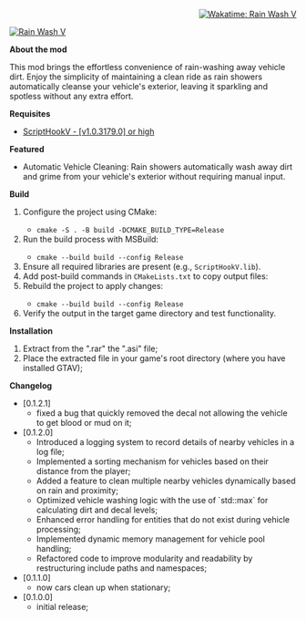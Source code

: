<p align="right">
    <a href="https://wakatime.com/badge/user/62df9c07-c6d2-43a7-b767-6b968431c589/project/e7d46524-65fc-47f3-b4cd-d50eef0dc464" target="_blank">
        <img alt="Wakatime: Rain Wash V" src="https://wakatime.com/badge/user/62df9c07-c6d2-43a7-b767-6b968431c589/project/e7d46524-65fc-47f3-b4cd-d50eef0dc464.svg" />
    </a>
</p>

<p>
    <a href="https://www.gta5-mods.com/scripts/rain-wash-v#description_tab" target="_blank">
        <img alt="Rain Wash V" src="https://img.gta5-mods.com/q95/images/rain-wash-v/e96c9c-rain-wash-v-min.png" />
    </a>
</p>

<p><strong>About the mod</strong></p>
<p>This mod brings the effortless convenience of rain-washing away vehicle dirt. Enjoy the simplicity of maintaining a clean ride as rain showers automatically cleanse your vehicle's exterior, leaving it sparkling and spotless without any extra effort.</p>

<p><strong>Requisites</strong></p>
<ul>
    <li><a target="_blank" rel="noopener noreferrer" href="http://www.dev-c.com/gtav/scripthookv/">ScriptHookV - [v1.0.3179.0] or high</a></li>
</ul>

<p><strong>Featured</strong></p>
<ul>
    <li>Automatic Vehicle Cleaning: Rain showers automatically wash away dirt and grime from your vehicle's exterior without requiring manual input.</li>
</ul>

<p><strong>Build</strong></p>
<ol>
    <li>Configure the project using CMake:</li>
    <ul>
        <li><code>cmake -S . -B build -DCMAKE_BUILD_TYPE=Release</code></li>
    </ul>
    <li>Run the build process with MSBuild:</li>
    <ul>
        <li><code>cmake --build build --config Release</code></li>
    </ul>
    <li>Ensure all required libraries are present (e.g., <code>ScriptHookV.lib</code>).</li>
    <li>Add post-build commands in <code>CMakeLists.txt</code> to copy output files:</li>
    <li>Rebuild the project to apply changes:</li>
    <ul>
        <li><code>cmake --build build --config Release</code></li>
    </ul>
    <li>Verify the output in the target game directory and test functionality.</li>
</ol>

<p><strong>Installation</strong></p>
<ol>
    <li>Extract from the ".rar" the ".asi" file;</li>
    <li>Place the extracted file in your game's root directory (where you have installed GTAV);</li>
</ol>

<p><strong>Changelog</strong></p>
<ul>
    <li>[0.1.2.1]<ul>
            <li>fixed a bug that quickly removed the decal not allowing the vehicle to get blood or mud on it;</li>
        </ul>
    </li>
    <li>[0.1.2.0]<ul>
            <li>Introduced a logging system to record details of nearby vehicles in a log file;</li>
            <li>Implemented a sorting mechanism for vehicles based on their distance from the player;</li>
            <li>Added a feature to clean multiple nearby vehicles dynamically based on rain and proximity;</li>
            <li>Optimized vehicle washing logic with the use of `std::max` for calculating dirt and decal levels;</li>
            <li>Enhanced error handling for entities that do not exist during vehicle processing;</li>
            <li>Implemented dynamic memory management for vehicle pool handling;</li>
            <li>Refactored code to improve modularity and readability by restructuring include paths and namespaces;</li>
        </ul>
    </li>
    <li>[0.1.1.0]<ul>
            <li>now cars clean up when stationary;</li>
        </ul>
    </li>
    <li>[0.1.0.0]<ul>
            <li>initial release;</li>
        </ul>
    </li>
</ul>
